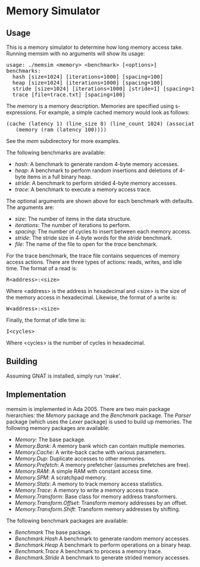 
Memory Simulator
==============================================================================

Usage
------------------------------------------------------------------------------

This is a memory simulator to determine how long memory access take.
Running memsim with no arguments will show its usage:

<pre>
usage: ./memsim &lt;memory&gt; &lt;benchmark&gt; [&lt;options&gt;]
benchmarks:
  hash [size=1024] [iterations=1000] [spacing=100]
  heap [size=1024] [iterations=1000] [spacing=100]
  stride [size=1024] [iterations=1000] [stride=1] [spacing=100]
  trace [file=trace.txt] [spacing=100]
</pre>

The memory is a memory description.  Memories are specified using
s-expressions.  For example, a simple cached memory would look as follows:

<pre>
(cache (latency 1) (line_size 8) (line_count 1024) (associativity 4)
   (memory (ram (latency 100))))
</pre>

See the *mem* subdirectory for more examples.

The following benchmarks are available:

 - *hash*: A benchmark to generate random 4-byte memory accesses.
 - *heap*: A benchmark to perform random insertions and deletions of
   4-byte items in a full binary heap.
 - *stride*: A benchmark to perform strided 4-byte memory accesses.
 - *trace*: A benchmark to execute a memory access trace.

The optional arguments are shown above for each benchmark with defaults.
The arguments are:

 - *size*: The number of items in the data structure.
 - *iterations*: The number of iterations to perform.
 - *spacing*: The number of cycles to insert between each memory access.
 - *stride*: The stride size in 4-byte words for the *stride* benchmark.
 - *file*: The name of the file to open for the *trace* benchmark.

For the trace benchmark, the trace file contains sequences of memory
access actions.  There are three types of actions: reads, writes, and
idle time.  The format of a read is:

<pre>R&lt;address&gt;:&lt;size&gt;</pre>

Where &lt;address&gt; is the address in hexadecimal and &lt;size&gt;
is the size of the memory access in hexadecimal.
Likewise, the format of a write is:

<pre>W&lt;address&gt;:&lt;size&gt;</pre>

Finally, the format of idle time is:

<pre>I&lt;cycles&gt;</pre>

Where &lt;cycles&gt; is the number of cycles in hexadecimal.

Building
------------------------------------------------------------------------------
Assuming GNAT is installed, simply run 'make'.

Implementation
------------------------------------------------------------------------------

memsim is implemented in Ada 2005.  There are two main package hierarchies:
the *Memory* package and the *Benchmark* package.  The *Parser* package
(which uses the *Lexer* package) is used to build up memories.  The
following memory packages are available:

 - *Memory*: The base package.
 - *Memory.Bank*: A memory bank which can contain multiple memories.
 - *Memory.Cache*: A write-back cache with various parameters.
 - *Memory.Dup*: Duplicate accesses to other memories.
 - *Memory.Prefetch*: A memory prefetcher (assumes prefetches are free).
 - *Memory.RAM*: A simple RAM with constant access time.
 - *Memory.SPM*: A scratchpad memory.
 - *Memory.Stats*: A memory to track memory access statistics.
 - *Memory.Trace*: A memory to write a memory access trace.
 - *Memory.Transform*: Base class for memory address transformers.
 - *Memory.Transform.Offset*: Transform memory addresses by an offset.
 - *Memory.Transform.Shift*: Transform memory addresses by shifting.

The following benchmark packages are available:

 - *Benchmark* The base package.
 - *Benchmark.Hash* A benchmark to generate random memory accesses.
 - *Benchmark.Heap* A benchmark to perform operations on a binary heap.
 - *Benchmark.Trace* A benchmark to process a memory trace.
 - *Benchmark.Stride* A benchmark to generate strided memory accesses.

